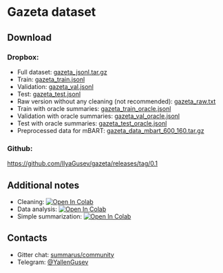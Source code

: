 # Gazeta dataset

## Download
### Dropbox:
* Full dataset: [gazeta_jsonl.tar.gz](https://www.dropbox.com/s/cmpfvzxdknkeal4/gazeta_jsonl.tar.gz)
* Train: [gazeta_train.jsonl](https://www.dropbox.com/s/43l702z5a5i2w8j/gazeta_train.jsonl)
* Validation: [gazeta_val.jsonl](https://www.dropbox.com/s/k2egt3sug0hb185/gazeta_val.jsonl)
* Test: [gazeta_test.jsonl](https://www.dropbox.com/s/3gki5n5djs9w0v6/gazeta_test.jsonl)
* Raw version without any cleaning (not recommended): [gazeta_raw.txt](https://www.dropbox.com/s/4fxj5wmt7tjr5f2/gazeta_raw.txt)
* Train with oracle summaries: [gazeta_train_oracle.jsonl](https://www.dropbox.com/s/5dva37fm1v4zp3j/gazeta_train_oracle.jsonl)
* Validation with oracle summaries: [gazeta_val_oracle.jsonl](https://www.dropbox.com/s/hc9tab4ewe352jt/gazeta_val_oracle.jsonl)
* Test with oracle summaries: [gazeta_test_oracle.jsonl](https://www.dropbox.com/s/cjbciavdxg54mlq/gazeta_test_oracle.jsonl)
* Preprocessed data for mBART: [gazeta_data_mbart_600_160.tar.gz](https://www.dropbox.com/s/rqnwjuvp91vhni5/gazeta_data_mbart_600_160.tar.gz)

### Github:
https://github.com/IlyaGusev/gazeta/releases/tag/0.1


## Additional notes
* Cleaning: [![Open In Colab](https://colab.research.google.com/assets/colab-badge.svg)](https://colab.research.google.com/drive/1Ed_chVrslp_7vJNS3PmRC0_ZJrRQYv0C)
* Data analysis: [![Open In Colab](https://colab.research.google.com/assets/colab-badge.svg)](https://colab.research.google.com/drive/1Rp4-COj8RNbvH4jvRQkc5fik5XuhGU5y)
* Simple summarization: [![Open In Colab](https://colab.research.google.com/assets/colab-badge.svg)](https://colab.research.google.com/drive/1B26oDFEKSNCcI0BPkGXgxi13pbadriyN)

## Contacts
* Gitter chat: [summarus/community](https://gitter.im/summarus/community)
* Telegram: [@YallenGusev](https://t.me/YallenGusev)
